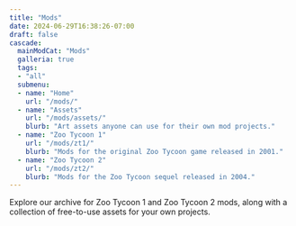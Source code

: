 ```yaml
---
title: "Mods"
date: 2024-06-29T16:38:26-07:00
draft: false
cascade:
  mainModCat: "Mods"
  galleria: true
  tags:
  - "all"
  submenu:
  - name: "Home"
    url: "/mods/"
  - name: "Assets"
    url: "/mods/assets/"
    blurb: "Art assets anyone can use for their own mod projects."
  - name: "Zoo Tycoon 1"
    url: "/mods/zt1/"
    blurb: "Mods for the original Zoo Tycoon game released in 2001."
  - name: "Zoo Tycoon 2"
    url: "/mods/zt2/"
    blurb: "Mods for the Zoo Tycoon sequel released in 2004."
---
```


Explore our archive for Zoo Tycoon 1 and Zoo Tycoon 2 mods, along with a collection of free-to-use assets for your own projects.